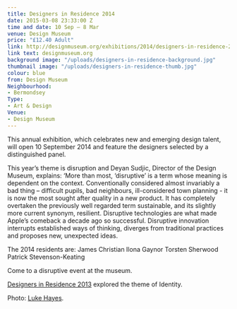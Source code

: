 ```yaml
---
title: Designers in Residence 2014
date: 2015-03-08 23:33:00 Z
time and date: 10 Sep – 8 Mar
venue: Design Museum
price: "£12.40 Adult"
link: http://designmuseum.org/exhibitions/2014/designers-in-residence-2014
link text: designmuseum.org
background image: "/uploads/designers-in-residence-background.jpg"
thumbnail image: "/uploads/designers-in-residence-thumb.jpg"
colour: blue
from: Design Museum
Neighbourhood:
- Bermondsey
Type:
- Art & Design
Venue:
- Design Museum
---
```


This annual exhibition, which celebrates new and emerging design talent, will open 10 September 2014 and feature the designers selected by a distinguished panel.

This year’s theme is disruption and Deyan Sudjic, Director of the Design Museum, explains:
‘More than most, ‘disruptive’ is a term whose meaning is dependent on the context. Conventionally considered almost invariably a bad thing – difficult pupils, bad neighbours, ill-considered town planning - it is now the most sought after quality in a new product. It has completely overtaken the previously well regarded term sustainable, and its slightly more current synonym, resilient. Disruptive technologies are what made Apple’s comeback a decade ago so successful. Disruptive innovation interrupts established ways of thinking, diverges from traditional practices and proposes new, unexpected ideas.

The 2014 residents are: 
James Christian 
Ilona Gaynor 
Torsten Sherwood 
Patrick Stevenson-Keating

Come to a disruptive event at the museum.

[Designers in Residence 2013](http://designmuseum.org/exhibitions/2013/designers-in-residence-2013) explored the theme of Identity.

Photo: [Luke Hayes](http://www.lukehayes.com/).
